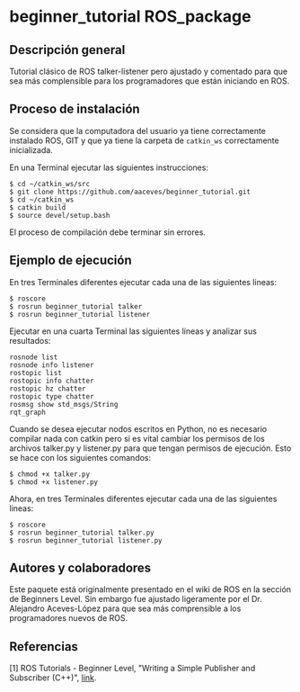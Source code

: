 # beginner_tutorial ROS_package

## Descripción general
Tutorial clásico de ROS talker-listener pero ajustado y comentado para que sea más complensible para los programadores que están iniciando en ROS.

## Proceso de instalación
Se considera que la computadora del usuario ya tiene correctamente instalado ROS, GIT y que ya tiene la carpeta de `catkin_ws` correctamente inicializada.

En una Terminal ejecutar las siguientes instrucciones:
```
$ cd ~/catkin_ws/src
$ git clone https://github.com/aaceves/beginner_tutorial.git
$ cd ~/catkin_ws
$ catkin build
$ source devel/setup.bash
```
El proceso de compilación debe terminar sin errores.

## Ejemplo de ejecución

En tres Terminales diferentes ejecutar cada una de las siguientes lineas:
```
$ roscore
$ rosrun beginner_tutorial talker
$ rosrun beginner_tutorial listener
```
Ejecutar en una cuarta Terminal las siguientes líneas y analizar sus resultados:
```
rosnode list
rosnode info listener
rostopic list
rostopic info chatter
rostopic hz chatter
rostopic type chatter
rosmsg show std_msgs/String
rqt_graph
```
Cuando se desea ejecutar nodos escritos en Python, no es necesario compilar nada con catkin pero si es vital cambiar los permisos de los archivos talker.py y listener.py para que tengan permisos de ejecución. Esto se hace con los siguientes comandos:
```
$ chmod +x talker.py
$ chmod +x listener.py
```
Ahora, en tres Terminales diferentes ejecutar cada una de las siguientes lineas:
```
$ roscore
$ rosrun beginner_tutorial talker.py
$ rosrun beginner_tutorial listener.py
```

## Autores y colaboradores
Este paquete está originalmente presentado en el wiki de ROS en la sección de Beginners Level. Sin embargo fue ajustado ligeramente por el Dr. Alejandro Aceves-López para que sea más comprensible a los programadores nuevos de ROS.

## Referencias
[1] ROS Tutorials - Beginner Level, "Writing a Simple Publisher and Subscriber (C++)",  [link](http://wiki.ros.org/ROS/Tutorials).
